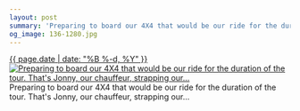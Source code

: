 ```yaml
---
layout: post
summary: 'Preparing to board our 4X4 that would be our ride for the duration of the tour. That&#x27;s Jonny, our chauffeur, strapping our...'
og_image: 136-1280.jpg
---
```


<p>
 <time>
  <a href="/136">
   {{ page.date | date: "%B %-d, %Y" }}
  </a>
 </time>
 <a href="/136">
  <img alt="Preparing to board our 4X4 that would be our ride for the duration of the tour. That's Jonny, our chauffeur, strapping our..." data-taken="11/6/2013" sizes="(min-width: 700px) 50vw, calc(100vw - 2rem)" src="{{ site.assets_url }}/136-640.jpg" srcset="{{ site.assets_url }}/136-1280.jpg 1280w, {{ site.assets_url }}/136-960.jpg 960w, {{ site.assets_url }}/136-640.jpg 640w, {{ site.assets_url }}/136-320.jpg 320w"/>
 </a>
 <span>
  Preparing to board our 4X4 that would be our ride for the duration of the tour. That's Jonny, our chauffeur, strapping our...
 </span>
</p>
